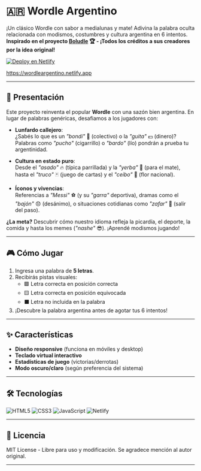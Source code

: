 # 🇦🇷 Wordle Argentino 

¡Un clásico Wordle con sabor a medialunas y mate! Adivina la palabra oculta relacionada con modismos, costumbres y cultura argentina en 6 intentos.  
**Inspirado en el proyecto [Boludle](https://github.com/sjaquemate/boludle) 🏆 - ¡Todos los créditos a sus creadores por la idea original!**

[![Deploy en Netlify](https://img.shields.io/badge/Deploy-Netlify-00C7B7?style=for-the-badge&logo=netlify)](https://tuwordleargentino.netlify.app)

https://wordleargentino.netlify.app

---

## 📌 Presentación

Este proyecto reinventa el popular **Wordle** con una sazón bien argentina. En lugar de palabras genéricas, desafiamos a los jugadores con:

- **Lunfardo callejero**:  
  ¿Sabés lo que es un *"bondi"* 🚌 (colectivo) o la *"guita"* 💵 (dinero)? Palabras como *"pucho"* (cigarrillo) o *"bardo"* (lío) pondrán a prueba tu argentinidad.  

- **Cultura en estado puro**:  
  Desde el *"asado"* 🔥 (típica parrillada) y la *"yerba"* 🧉 (para el mate), hasta el *"truco"* 🃏 (juego de cartas) y el *"ceibo"* 🌺 (flor nacional).  

- **Íconos y vivencias**:  
  Referencias a *"Messi"* ⚽ (y su *"garra"* deportiva), dramas como el *"bajón"* 😞 (desánimo), o situaciones cotidianas como *"zafar"* 🎯 (salir del paso).  

**¿La meta?** Descubrir cómo nuestro idioma refleja la picardía, el deporte, la comida y hasta los memes (*"nashe"* 😎). ¡Aprendé modismos jugando!

---

## 🎮 Cómo Jugar

1. Ingresa una palabra de **5 letras**.
2. Recibirás pistas visuales:
   - 🟩 Letra correcta en posición correcta
   - 🟨 Letra correcta en posición equivocada
   - ⬛ Letra no incluida en la palabra
3. ¡Descubre la palabra argentina antes de agotar tus 6 intentos!

---

## ✨ Características

- **Diseño responsive** (funciona en móviles y desktop)
- **Teclado virtual interactivo**
- **Estadísticas de juego** (victorias/derrotas)
- **Modo oscuro/claro** (según preferencia del sistema)

---

## 🛠 Tecnologías

![HTML5](https://img.shields.io/badge/HTML5-E34F26?style=flat&logo=html5&logoColor=white)
![CSS3](https://img.shields.io/badge/CSS3-1572B6?style=flat&logo=css3&logoColor=white)
![JavaScript](https://img.shields.io/badge/JavaScript-F7DF1E?style=flat&logo=javascript&logoColor=black)
![Netlify](https://img.shields.io/badge/Netlify-00C7B7?style=flat&logo=netlify&logoColor=white)

---

## 📜 Licencia

MIT License - Libre para uso y modificación. Se agradece mención al autor original.

---
